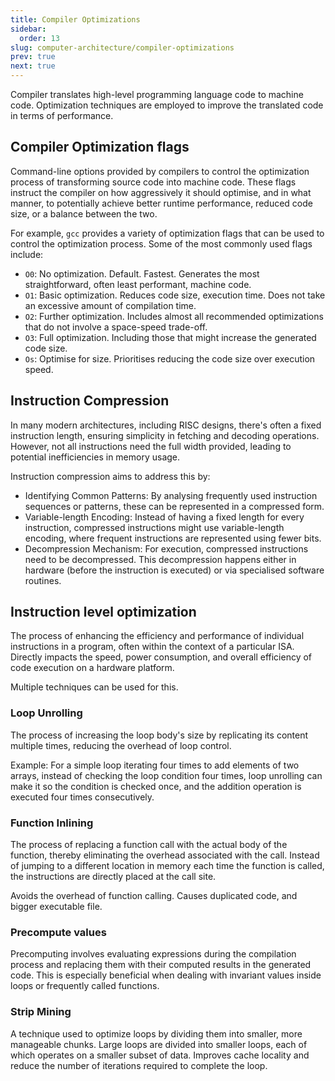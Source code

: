 ```yaml
---
title: Compiler Optimizations
sidebar:
  order: 13
slug: computer-architecture/compiler-optimizations
prev: true
next: true
---
```


Compiler translates high-level programming language code to machine code. Optimization techniques are employed to improve the translated code in terms of performance.

## Compiler Optimization flags

Command-line options provided by compilers to
control the optimization process of transforming source code into machine code. These flags instruct the compiler on how aggressively it should optimise, and in what
manner, to potentially achieve better runtime performance, reduced code size, or a
balance between the two.

For example, `gcc` provides a variety of optimization flags that can be used to control the optimization process. Some of the most commonly used flags include:

- `O0`: No optimization. Default. Fastest. Generates the most straightforward, often least performant, machine code.
- `O1`: Basic optimization. Reduces code size, execution time. Does not take an excessive amount of compilation time.
- `O2`: Further optimization. Includes almost all recommended optimizations that do not involve a space-speed trade-off.
- `O3`: Full optimization. Including those that might increase the generated code size.
- `Os`: Optimise for size. Prioritises reducing the code size over execution speed.

## Instruction Compression

In many modern architectures, including RISC designs, there's often a fixed instruction length, ensuring simplicity in fetching and decoding operations. However, not all instructions need the full width provided, leading to potential inefficiencies in memory usage.

Instruction compression aims to address this by:
- Identifying Common Patterns: By analysing frequently used
instruction sequences or patterns, these can be represented in a
compressed form.
- Variable-length Encoding: Instead of having a fixed length for every
instruction, compressed instructions might use variable-length
encoding, where frequent instructions are represented using fewer bits.
- Decompression Mechanism: For execution, compressed instructions
need to be decompressed. This decompression happens either in
hardware (before the instruction is executed) or via specialised
software routines.

## Instruction level optimization
The process of enhancing the efficiency and
performance of individual instructions in a program, often within the context of a
particular ISA. Directly impacts the speed, power consumption, and overall efficiency of code
execution on a hardware platform.

Multiple techniques can be used for this.

###  Loop Unrolling

The process of increasing the loop body's size by replicating its content
multiple times, reducing the overhead of loop control.

Example: For a simple loop iterating four times to add elements of two arrays,
instead of checking the loop condition four times, loop unrolling can make it
so the condition is checked once, and the addition operation is executed four
times consecutively.

### Function Inlining

The process of replacing a function call with the actual body of the
function, thereby eliminating the overhead associated with the call. Instead of jumping to a different location in memory each time the
function is called, the instructions are directly placed at the call site.

Avoids the overhead of function calling. Causes duplicated code, and bigger executable file.

### Precompute values

Precomputing involves evaluating expressions during the compilation process
and replacing them with their computed results in the generated code. This is
especially beneficial when dealing with invariant values inside loops or
frequently called functions.

### Strip Mining

A technique used to optimize loops by dividing them into smaller, more manageable chunks. Large loops are divided into smaller loops, each of which operates on a smaller subset of data. Improves cache locality and reduce the number of iterations required to complete the loop.
